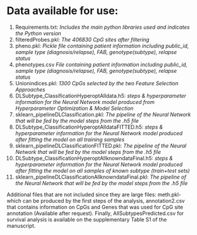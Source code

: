# Data available for use:
1. Requirements.txt: *Includes the main python libraries used and indicates the Python version*
2. filteredProbes.pkl: *The 406830 CpG sites after filtering*
3. pheno.pkl: *Pickle file containing patient information including public_id, sample type (diagnosis/relapse), FAB, genotype(subtype), relapse status*
4. phenotypes.csv *File containing patient information including public_id, sample type (diagnosis/relapse), FAB, genotype(subtype), relapse status*
5. Unionindices.pkl: *1300 CpGs selected by the two Feature Selection Approaches*
6. DLSubtype_ClassificationHyperoptAlldata.h5: *steps & hyperparameter information for the Neural Network model produced from Hyperparameter Optimization & Model Selection*
7. sklearn_pipelineDLClassification.pkl: *The pipeline of the Neural Network that will be fed by the model steps from the .h5 file*
8. DLSubtype_ClassificationHyperoptAlldataFITTED.h5: *steps & hyperparameter information for the Neural Network model produced after fitting the model on all training samples*
9. sklearn_pipelineDLClassificationFITTED.pkl: *The pipeline of the Neural Network that will be fed by the model steps from the .h5 file* 
10. DLSubtype_ClassificationHyperoptAllknowndataFinal.h5: *steps & hyperparameter information for the Neural Network model produced after fitting the model on all samples of known subtype (train+test sets)*
11. sklearn_pipelineDLClassificationAllknowndataFinal.pkl: *The pipeline of the Neural Network that will be fed by the model steps from the .h5 file* 

Additional files that are not included since they are large files: meth.pkl-which can be produced by the first steps of the analysis, annotation2.csv that contains information on CpGs and Genes that was used for CpG site annotation (Available after request).
Finally, AllSubtypesPredicted.csv for survival analysis is available on the supplementary Table S1 of the manuscript. 
